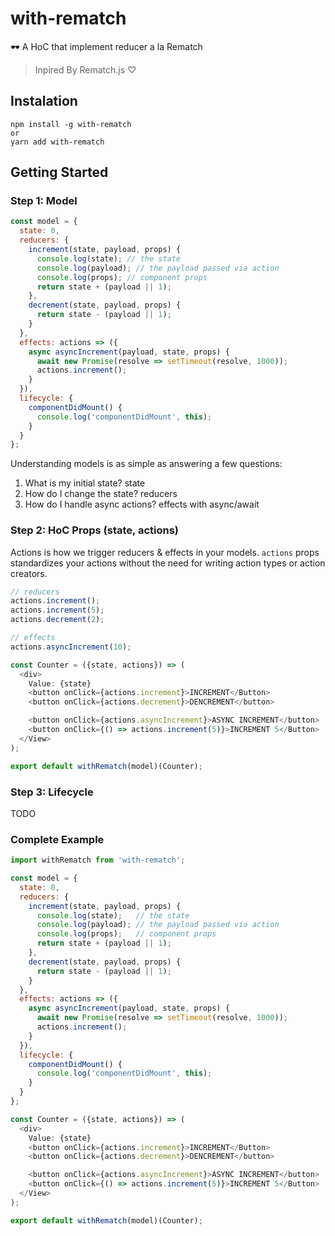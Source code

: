 # with-rematch

🕶 A HoC that implement reducer a la Rematch

> Inpired By Rematch.js ♡

## Instalation

```
npm install -g with-rematch
or
yarn add with-rematch
```

## Getting Started

### Step 1: Model

```js
const model = {
  state: 0,
  reducers: {
    increment(state, payload, props) {
      console.log(state); // the state
      console.log(payload); // the payload passed via action
      console.log(props); // component props
      return state + (payload || 1);
    },
    decrement(state, payload, props) {
      return state - (payload || 1);
    }
  },
  effects: actions => ({
    async asyncIncrement(payload, state, props) {
      await new Promise(resolve => setTimeout(resolve, 1000));
      actions.increment();
    }
  }),
  lifecycle: {
    componentDidMount() {
      console.log('componentDidMount', this);
    }
  }
};
```

Understanding models is as simple as answering a few questions:

1. What is my initial state? state
2. How do I change the state? reducers
3. How do I handle async actions? effects with async/await

### Step 2: HoC Props (state, actions)

Actions is how we trigger reducers & effects in your models. `actions` props standardizes your actions without the need for writing action types or action creators.

```js
// reducers
actions.increment();
actions.increment(5);
actions.decrement(2);

// effects
actions.asyncIncrement(10);
```

```js
const Counter = ({state, actions}) => (
  <div>
    Value: {state}
    <button onClick={actions.increment}>INCREMENT</Button>
    <button onClick={actions.decrement}>DENCREMENT</button>

    <button onClick={actions.asyncIncrement}>ASYNC INCREMENT</button>
    <button onClick={() => actions.increment(5)}>INCREMENT 5</Button>
  </View>
);

export default withRematch(model)(Counter);

```

### Step 3: Lifecycle

TODO

### Complete Example

```js
import withRematch from 'with-rematch';

const model = {
  state: 0,
  reducers: {
    increment(state, payload, props) {
      console.log(state);   // the state
      console.log(payload); // the payload passed via action
      console.log(props);   // component props
      return state + (payload || 1);
    },
    decrement(state, payload, props) {
      return state - (payload || 1);
    }
  },
  effects: actions => ({
    async asyncIncrement(payload, state, props) {
      await new Promise(resolve => setTimeout(resolve, 1000));
      actions.increment();
    }
  }),
  lifecycle: {
    componentDidMount() {
      console.log('componentDidMount', this);
    }
  }
};

const Counter = ({state, actions}) => (
  <div>
    Value: {state}
    <button onClick={actions.increment}>INCREMENT</Button>
    <button onClick={actions.decrement}>DENCREMENT</button>

    <button onClick={actions.asyncIncrement}>ASYNC INCREMENT</button>
    <button onClick={() => actions.increment(5)}>INCREMENT 5</Button>
  </View>
);

export default withRematch(model)(Counter);
```
